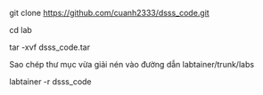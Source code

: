 git clone [https://github.com/cuanh2333/dsss_code.git  ](https://github.com/cuanh2333/stegano_audio_lab.git)

cd lab

tar -xvf dsss_code.tar  

Sao chép thư mục vừa giải nén vào đường dẫn labtainer/trunk/labs  

labtainer -r dsss_code
